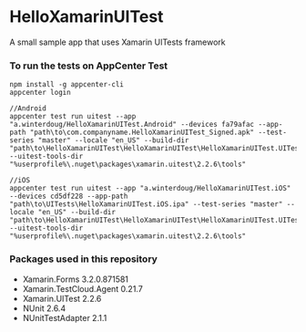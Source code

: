 # HelloXamarinUITest
A small sample app that uses Xamarin UITests framework

### To run the tests on AppCenter Test

```
npm install -g appcenter-cli
appcenter login

//Android
appcenter test run uitest --app "a.winterdoug/HelloXamarinUITest.Android" --devices fa79afac --app-path "path\to\com.companyname.HelloXamarinUITest_Signed.apk" --test-series "master" --locale "en_US" --build-dir "path\to\HelloXamarinUITest\HelloXamarinUITest\HelloXamarinUITest.UITest\bin\UITests" --uitest-tools-dir "%userprofile%\.nuget\packages\xamarin.uitest\2.2.6\tools"

//iOS
appcenter test run uitest --app "a.winterdoug/HelloXamarinUITest.iOS" --devices cd5df228 --app-path "path\to\UITests\HelloXamarinUITest.iOS.ipa" --test-series "master" --locale "en_US" --build-dir "path\to\HelloXamarinUITest\HelloXamarinUITest\HelloXamarinUITest.UITest\bin\UITests" --uitest-tools-dir "%userprofile%\.nuget\packages\xamarin.uitest\2.2.6\tools"
```

### Packages used in this repository
- Xamarin.Forms 3.2.0.871581
- Xamarin.TestCloud.Agent 0.21.7
- Xamarin.UITest 2.2.6
- NUnit 2.6.4
- NUnitTestAdapter 2.1.1
